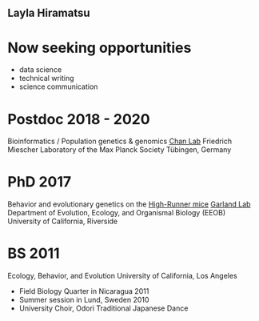 ## Layla Hiramatsu
# Now seeking opportunities
- data science
- technical writing
- science communication
# Postdoc 2018 - 2020
Bioinformatics / Population genetics & genomics
[Chan Lab](https://www.fml.tuebingen.mpg.de/chan-group/)
Friedrich Miescher Laboratory of the Max Planck Society
Tübingen, Germany
# PhD 2017
Behavior and evolutionary genetics on the [High-Runner mice](https://sites.google.com/ucr.edu/hrmice/home)
[Garland Lab](https://biology.ucr.edu/people/faculty/Garland.html)
Department of Evolution, Ecology, and Organismal Biology (EEOB)
University of California, Riverside
# BS 2011
Ecology, Behavior, and Evolution
University of California, Los Angeles
- Field Biology Quarter in Nicaragua 2011
- Summer session in Lund, Sweden 2010
- University Choir, Odori Traditional Japanese Dance
